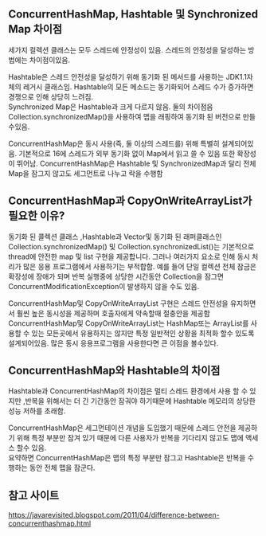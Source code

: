 
## ConcurrentHashMap, Hashtable 및 Synchronized Map 차이점
세가지 컬렉션 클래스는 모두 스레드에 안정성이 있음. 
스레드의 안정성을 달성하는 방법에는 차이점이있음. 

Hashtable은 스레드 안전성을 달성하기 위해 동기화 된 메서드를 사용하는 JDK1.1자체의 레거시 클래스임. 
Hashtable의 모든 메소드는 동기화되어 스레드 수가 증가하면 경쟁으로 인해 상당히 느려짐.      
Synchronized Map은 Hashtable과 크게 다르지 않음. 
둘의 차이점음 Collection.synchronizedMap()을 사용하여 맵을 래핑하여 동기화 된 버전으로 만들수있음. 


ConcurrentHashMap은 동시 사용(즉, 둘 이상의 스레드를) 위해 특별히 설계되어있음. 
기본적으로 16에 스레드가 외부 동기화 없이 Map에서 읽고 쓸 수 있음 또한 확장성이 뛰어남. 
ConcurrentHashMap은 Hashtable 및 SynchronizedMap과 달리 전체 Map을 잠그지 않고도 세그먼트로 나누고 락을 수행함


## ConcurrentHashMap과 CopyOnWriteArrayList가 필요한 이유?
동기화 된 콜렉션 클래스 ,Hashtable과 Vector및 동기화 된 래퍼클래스인 Collection.synchronizedMap() 및 Collection.synchronizedList()는 
기본적으로 thread에 안전한 map 및 list 구현을 제공합니다. 그러나 여러가지 요소로 인해 동시 처리가 많은 응용 프로그램에서 사용하기는 부적합함. 
예를 들어 단일 컬렉션 전체 잠금은 확장성에 장애가 되며 반복 실행중에 상당한 시간동안 Collection을 잠그면  ConcurrentModificationException이
발생하지 않을 수도 있음. 

ConcurrentHashMap및 CopyOnWriteArrayList 구현은 스레드 안전성을 유지하면서 훨씬 높은 동시성을 제공하며 호출자에게 약속할때 절충안을 제공함
ConcurrentHashMap및 CopyOnWriteArrayList는 HashMap또는 ArrayList를 사용할 수 있는 모든곳에서 유용하지는 않지만 특정 일반적인 상황을 최적화 할수 있도록 설계되어있음. 
많은 동시 응용프로그램을 사용한다면 큰 이점을 볼수있다.  

## ConcurrentHashMap와 Hashtable의 차이점
Hashtable과 ConcurrentHashMap의 차이점은 멀티 스레드 환경에서 사용 할 수 있지만 ,반복을 위해서는 더 긴 기간동안 잠궈야 하기때문에 Hashtable 메모리의 상당한 성능 저하를 초래함. 
  

ConcurrentHashMap은 세그먼테이션 개념을 도입했기 때문에 스레드 안전을 제공하기 위해 특정 부분만 잠겨 있기 때문에 다른 사용자가 반복을 기다리지 않고도 맵에 액세스 할수 있음.    
요약하면 ConcurrentHashMap은 맵의 특정 부분만 잠그고 Hashtable은 반복을 수행하는 동안 전체 맵을 잠군다.

## 참고 사이트
https://javarevisited.blogspot.com/2011/04/difference-between-concurrenthashmap.html
